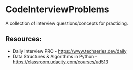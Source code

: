 # CodeInterviewProblems
A collection of interview questions/concepts for practicing.
## Resources:
* Daily Interview PRO - https://www.techseries.dev/daily
* Data Structures & Algorithms in Python - https://classroom.udacity.com/courses/ud513
